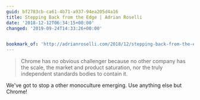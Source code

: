 ```yaml
---
guid: bf2783cb-ca61-4b71-a937-94ea205d4a16
title: Stepping Back from the Edge | Adrian Roselli
date: '2018-12-12T06:34:15+00:00'
changed: '2019-09-24T14:33:26+00:00'


bookmark_of: 'http://adrianroselli.com/2018/12/stepping-back-from-the-edge.html'
---
```


> Chrome has no obvious challenger because no other company has the scale, the market and product saturation, nor the truly independent standards bodies to contain it.

We've got to stop a other monoculture emerging. Use anything else but Chrome!
